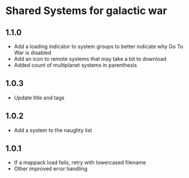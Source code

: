 # Shared Systems for galactic war

## 1.1.0

- Add a loading indicator to system groups to better indicate why Go To War is disabled
- Add an icon to remote systems that may take a bit to download
- Added count of multiplanet systems in parenthesis

## 1.0.3

- Update title and tags

## 1.0.2

- Add a system to the naughty list

## 1.0.1

- If a mappack load fails, retry with lowercased filename
- Other improved error handling
